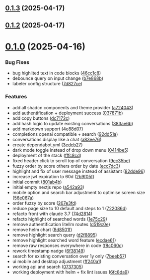 ## [0.1.3](https://github.com/kinorai/prompt-keeper/compare/v0.1.2...v0.1.3) (2025-04-17)



## [0.1.2](https://github.com/kinorai/prompt-keeper/compare/v0.1.1...v0.1.2) (2025-04-17)



# [0.1.0](https://github.com/kinorai/prompt-keeper/compare/801ab4b26dd3ec7078b204ffad79ad80d01433c9...v0.1.0) (2025-04-16)


### Bug Fixes

* bug highlited text in code blocks ([46cc1c8](https://github.com/kinorai/prompt-keeper/commit/46cc1c87653b2788aba42c8292ff98d6903930e0))
* debounce query on input change ([b7e868b](https://github.com/kinorai/prompt-keeper/commit/b7e868ba7d57ddea3c50c3a7e01065abe55a52af))
* labeler config structure ([7d827ce](https://github.com/kinorai/prompt-keeper/commit/7d827ce57d31fd1af03fc2b378bad561b468bcb2))


### Features

* add all shadcn components and theme provider ([a724043](https://github.com/kinorai/prompt-keeper/commit/a7240433d4fc1e850577f18b53d021864baccd19))
* add authentification + deployment success ([037871b](https://github.com/kinorai/prompt-keeper/commit/037871b71566866e8057fc2dcc3cf8aca341a865))
* add copy buttons ([dc7172c](https://github.com/kinorai/prompt-keeper/commit/dc7172c12998c159bf9aeb32413cdd8a0f2848ab))
* add hash logic to update existing conversations ([383ae6b](https://github.com/kinorai/prompt-keeper/commit/383ae6b7a2b402792620ef46cc120f1af4dff962))
* add markdown support ([4e88d07](https://github.com/kinorai/prompt-keeper/commit/4e88d079f491a0f1205059a43db9c3a9d77c5b2f))
* completions openai compatible + search ([92dd51a](https://github.com/kinorai/prompt-keeper/commit/92dd51a7dcfef3016073cb9af9f5b2c5bac41a61))
* conversations display like a chat ([a83ee76](https://github.com/kinorai/prompt-keeper/commit/a83ee7675c66609805d79519ab63fba97bd34241))
* create dependabot.yml ([3edcb27](https://github.com/kinorai/prompt-keeper/commit/3edcb276bdc6a9a379fef8a6de91d52ed912c88b))
* dark mode toggle instead of drop down menu ([0414be5](https://github.com/kinorai/prompt-keeper/commit/0414be589462e4378118c411cd7428e73dbe13e3))
* deployment of the stack ([fffc8cd](https://github.com/kinorai/prompt-keeper/commit/fffc8cd7821cb09707aa26969ab872164d337ece))
* fixed header click to scroll top of conversation ([9ec35be](https://github.com/kinorai/prompt-keeper/commit/9ec35beaaff24e1e8abc11bec1349057a484a9bf))
* fuzzy order by score others order by date ([ecc7dc3](https://github.com/kinorai/prompt-keeper/commit/ecc7dc3cb7b2cd3bf1bf1fc8386617741624e4c1))
* highlight and fix of user message instead of assistant ([82dde96](https://github.com/kinorai/prompt-keeper/commit/82dde96bad21f38ccf2eb65bc44988e4eb98c44a))
* increase jwt expiration to 60d ([2b9f05f](https://github.com/kinorai/prompt-keeper/commit/2b9f05fc5684d8684e0ab45c85f9ea74c5dcdd16))
* initial commit ([801ab4b](https://github.com/kinorai/prompt-keeper/commit/801ab4b26dd3ec7078b204ffad79ad80d01433c9))
* initial empty nextjs repo ([a542a93](https://github.com/kinorai/prompt-keeper/commit/a542a93c85e7fbeb8330d856f49b53678e3ac18e))
* mobile option and search bar adjustment to optimise screen size ([56e067a](https://github.com/kinorai/prompt-keeper/commit/56e067a9144bbe5fa5f8fcd017af31a5074c764d))
* order fuzzy by score ([267e3fd](https://github.com/kinorai/prompt-keeper/commit/267e3fd4a4a181ac79f83c2437ad8ae4d891f974))
* reduce page size to 10 default and steps to 1 ([722086d](https://github.com/kinorai/prompt-keeper/commit/722086d09b9759e621364fea91ff1f55fe5b2fa5))
* refacto front with claude 3.7 ([74d2814](https://github.com/kinorai/prompt-keeper/commit/74d28141ff161a783bd8655373066a415bd4fb2a))
* refacto highlight of searched words ([1e75c29](https://github.com/kinorai/prompt-keeper/commit/1e75c293623e1e112aef1e3caf23ad9e76ce98c6))
* remove authentification litellm routes ([d519c0e](https://github.com/kinorai/prompt-keeper/commit/d519c0e12817c1e00d9a7c357fd8f6959ffe2ddb))
* remove helm chart ([8d8501f](https://github.com/kinorai/prompt-keeper/commit/8d8501fc3d6cdbf776cb87830fd90c194996cf5b))
* remove highlight search query ([d2f8895](https://github.com/kinorai/prompt-keeper/commit/d2f88955d47bf01e7cd7649138f33bf3747a84c2))
* remove highlight searched word feature ([ecdae61](https://github.com/kinorai/prompt-keeper/commit/ecdae61f8e63933383c1a5afe7227017505836db))
* remove raw responses everywhere in code ([f8c060c](https://github.com/kinorai/prompt-keeper/commit/f8c060cbcaae656ad7bc820e955579fd2050aa4a))
* rework timestamp nadge ([6f38149](https://github.com/kinorai/prompt-keeper/commit/6f381496c871d27ae51e93b9f641827fd2665a37))
* search for existing conversation over 1y only ([7beeb57](https://github.com/kinorai/prompt-keeper/commit/7beeb5715d45c2a086ce9276d9a44e0488ddf093))
* ui mobile and desktop adjustment ([ff240a1](https://github.com/kinorai/prompt-keeper/commit/ff240a1e313c50096cf6bb5279af69a3540478e8))
* working api and search ([0737305](https://github.com/kinorai/prompt-keeper/commit/07373052590c34461b647beae2a3212dc835c2ca))
* working deployment with helm + fix lint issues ([6fc8da9](https://github.com/kinorai/prompt-keeper/commit/6fc8da9d6b8c0885a625cff34a6062b1d7d44ab8))



